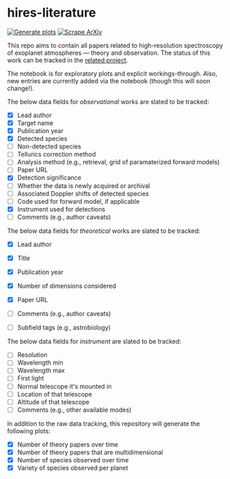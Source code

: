 # hires-literature

[![Generate plots](https://github.com/arjunsavel/hires-literature/actions/workflows/generate_plots.yml/badge.svg)](https://github.com/arjunsavel/hires-literature/actions/workflows/generate_plots.yml) [![Scrape ArXiv](https://github.com/arjunsavel/hires-literature/actions/workflows/scrape_arxiv.yml/badge.svg)](https://github.com/arjunsavel/hires-literature/actions/workflows/scrape_arxiv.yml)

This repo aims to contain all papers related to high-resolution spectroscopy of exoplanet atmospheres — theory and observation. The status of this work can be tracked in the [related project](https://github.com/users/arjunsavel/projects/1). 

The notebook is for exploratory plots and explicit workings-through. Also, new entries are currently added via the notebook (though this will soon change!).

The below data fields for *observational* works are slated to be tracked:
- [x] Lead author
- [x] Target name
- [x] Publication year
- [x] Detected species
- [ ] Non-detected species
- [ ] Tellurics correction method
- [ ] Analysis method (e.g., retrieval, grid of paramaterized forward models)
- [ ] Paper URL
- [x] Detection significance
- [ ] Whether the data is newly acquired or archival
- [ ] Associated Doppler shifts of detected species
- [ ] Code used for forward model, if applicable
- [x] Instrument used for detections
- [ ] Comments (e.g., author caveats)

The below data fields for *theoretical* works are slated to be tracked:
- [x] Lead author
- [x] Title
- [x] Publication year
- [x] Number of dimensions considered
- [x] Paper URL
- [ ] Comments (e.g., author caveats)
- [ ] Subfield tags (e.g., astrobiology)


The below data fields for *instrument* are slated to be tracked:
- [ ] Resolution
- [ ] Wavelength min
- [ ] Wavelength max
- [ ] First light
- [ ] Normal telescope it's mounted in
- [ ] Location of that telescope
- [ ] Altitude of that telescope
- [ ] Comments (e.g., other available modes)

In addition to the raw data tracking, this repository will generate the following plots:
- [x] Number of theory papers over time
- [x] Number of theory papers that are multidimensional
- [x] Number of species observed over time
- [x] Variety of species observed per planet
